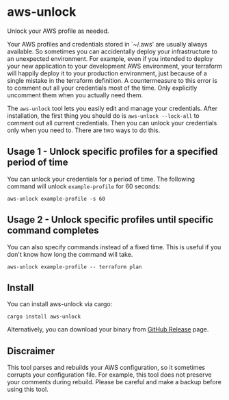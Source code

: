 # aws-unlock

Unlock your AWS profile as needed.

Your AWS profiles and credentials stored in `~/.aws' are usually always available. So sometimes you can accidentally deploy your infrastructure to an unexpected environment. For example, even if you intended to deploy your new application to your development AWS environment, your terraform will happily deploy it to your production environment, just because of a single mistake in the terraform definition. A countermeasure to this error is to comment out all your credentials most of the time. Only explicitly uncomment them when you actually need them.

The `aws-unlock` tool lets you easily edit and manage your credentials. After installation, the first thing you should do is `aws-unlock --lock-all` to comment out all current credentials. Then you can unlock your credentials only when you need to. There are two ways to do this.

## Usage 1 - Unlock specific profiles for a specified period of time

You can unlock your credentials for a period of time. The following
command will unlock `example-profile` for 60 seconds:

```
aws-unlock example-profile -s 60
```

## Usage 2 - Unlock specific profiles until specific command completes

You can also specify commands instead of a fixed time. This is useful if you
don't know how long the command will take.

```
aws-unlock example-profile -- terraform plan
```

## Install

You can install aws-unlock via cargo:

```
cargo install aws-unlock
```

Alternatively, you can download your binary from [GitHub Release](https://github.com/statiolake/aws-unlock/releases/latest) page.

## Discraimer

This tool parses and rebuilds your AWS configuration, so it sometimes corrupts
your configuration file. For example, this tool does not preserve your
comments during rebuild. Please be careful and make a backup before using this
tool.
